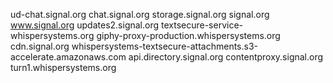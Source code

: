ud-chat.signal.org
chat.signal.org
storage.signal.org
signal.org
www.signal.org
updates2.signal.org
textsecure-service-whispersystems.org
giphy-proxy-production.whispersystems.org
cdn.signal.org
whispersystems-textsecure-attachments.s3-accelerate.amazonaws.com
api.directory.signal.org
contentproxy.signal.org
turn1.whispersystems.org
